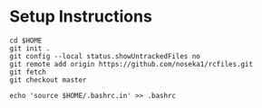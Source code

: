 # Setup Instructions

```
cd $HOME
git init .
git config --local status.showUntrackedFiles no
git remote add origin https://github.com/noseka1/rcfiles.git
git fetch
git checkout master
```

```
echo 'source $HOME/.bashrc.in' >> .bashrc
```
